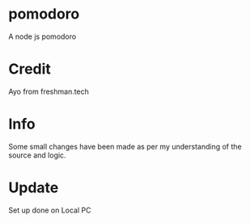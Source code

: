 # pomodoro
A node js pomodoro
# Credit
Ayo from freshman.tech
# Info
Some small changes have been made as per my understanding of the source and logic.
# Update
Set up done on Local PC
